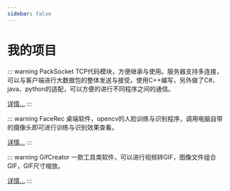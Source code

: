 ```yaml
---
sidebar: false
---
```


# 我的项目

::: warning PackSocket
TCP代码模块，方便继承与使用。服务器支持多连接，可以与客户端进行大数据包的整体发送与接受。使用C++编写，另外做了C#、java、python的适配，可以方便的进行不同程序之间的通信。

[详情...](./PackSocket.md)
:::


::: warning FaceRec
桌端软件，opencv的人脸训练与识别程序，调用电脑自带的摄像头即可进行训练与识别效果查看。

[详情...](./FaceRec.md)
:::


::: warning GifCreator
一款工具类软件，可以进行视频转GIF，图像文件组合GIF，GIF尺寸缩放。

[详情...](./GifCreator.md)
:::
